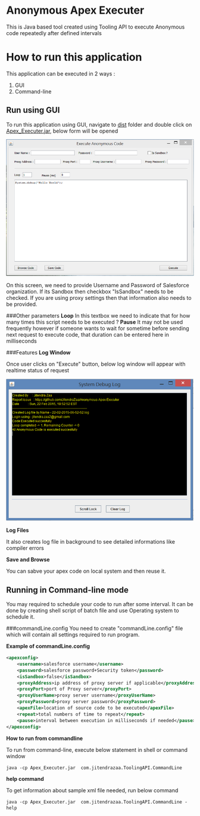 # Anonymous Apex Executer
This is Java based tool created using Tooling API to execute Anonymous code repeatedly after defined intervals

# How to run this application
This application can be executed in 2 ways :

1. GUI
2. Command-line 

## Run using GUI
To run this application using GUI, navigate to [dist](https://github.com/JitendraZaa/Anonymous-Apex-Executer/tree/master/Anonymous%20Apex%20Executer/dist) folder and double click on [Apex_Executer.jar](https://github.com/JitendraZaa/Anonymous-Apex-Executer/blob/master/Anonymous%20Apex%20Executer/dist/Apex_Executer.jar), below form will be opened

![Application Screen](https://github.com/JitendraZaa/Anonymous-Apex-Executer/blob/master/Screens/Application%20Screen.PNG "Landing Screen")

On this screen, we need to provide Username and Password of Salesforce organization. If its Sandbox then checkbox "IsSandbox" needs to be checked. If you are using proxy settings then that information also needs to be provided.

###Other parameters
**Loop** In this textbox we need to indicate that for how many times this script needs to be executed ?
**Pause** It may not be used frequently however if someone wants to wait for sometime before sending next request to execute code, that duration can be entered here in milliseconds

###Features
**Log Window**

Once user clicks on "Execute" button, below log window will appear with realtime status of request

![Log Window](https://github.com/JitendraZaa/Anonymous-Apex-Executer/blob/master/Screens/Log%20Window.PNG "Log Window")



**Log Files**

It also creates log file in background to see detailed informations like compiler errors

**Save and Browse**

You can sabve your apex code on local system and then reuse it.

## Running in Command-line mode

You may required to schedule your code to run after some interval. It can be done by creating shell script of batch file and use Operating system to schedule it.

###commandLine.config
You need to create "commandLine.config" file which will contain all settings required to run program.

**Example of commandLine.config**
```xml
<apexconfig>
	<username>salesforce username</username>
	<password>salesforce password+Security token</password>
	<isSandbox>false</isSandbox>
	<proxyAddress>ip address of proxy server if applicable</proxyAddress>
	<proxyPort>port of Proxy server</proxyPort>
	<proxyUserName>proxy server username</proxyUserName>
	<proxyPassword>proxy server password</proxyPassword>
	<apexFile>location of source code to be executed</apexFile>
	<repeat>total numbers of time to repeat</repeat>
	<pause>interval between execution in milliseconds if needed</pause>
</apexconfig>
```

**How to run from commandline**

To run from command-line, execute below statement in shell or command window
```shell
java -cp Apex_Executer.jar  com.jitendrazaa.ToolingAPI.CommandLine
```

**help command**

To get information about sample xml file needed, run below command
```shell
java -cp Apex_Executer.jar  com.jitendrazaa.ToolingAPI.CommandLine -help
```
